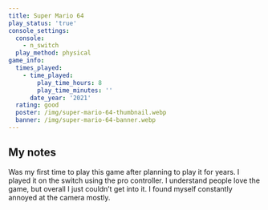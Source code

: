```yaml
---
title: Super Mario 64
play_status: 'true'
console_settings:
  console:
    - n_switch
  play_method: physical
game_info:
  times_played:
    - time_played:
        play_time_hours: 8
        play_time_minutes: ''
      date_year: '2021'
  rating: good
  poster: /img/super-mario-64-thumbnail.webp
  banner: /img/super-mario-64-banner.webp
---
```


## My notes

Was my first time to play this game after planning to play it for years. I
played it on the switch using the pro controller. I understand people love
the game, but overall I just couldn’t get into it. I found myself constantly
annoyed at the camera mostly.
